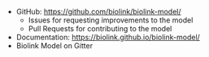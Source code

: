 

- GitHub: https://github.com/biolink/biolink-model/
    * Issues for requesting improvements to the model
    * Pull Requests for contributing to the model
- Documentation: https://biolink.github.io/biolink-model/
- Biolink Model on Gitter
